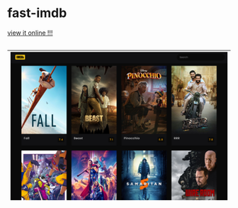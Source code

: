 # fast-imdb
<a href="">view it online !!!</a>
<br>
<br>

| <img src="https://github.com/Aydeniztr/fast-imdb/blob/main/2F1FA595-70C8-4C35-93E9-2DE475695294.jpeg?raw=true"> |
| ---------------------------------------------- |


